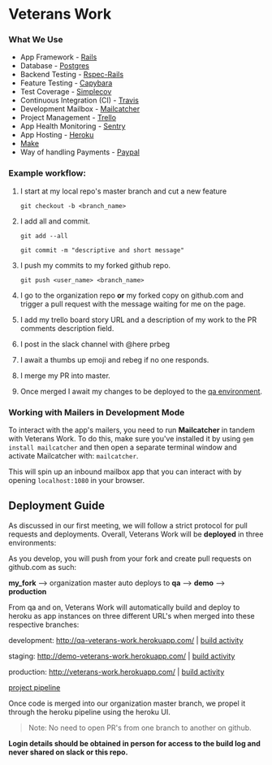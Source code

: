 # Veterans Work

### What We Use

* App Framework - [Rails](http://rubyonrails.org/)
* Database - [Postgres](https://www.postgresql.org/)
* Backend Testing - [Rspec-Rails](http://rspec.info/documentation/3.6/rspec-rails/)
* Feature Testing - [Capybara](https://github.com/teamcapybara/capybara)
* Test Coverage - [Simplecov](https://github.com/colszowka/simplecov#simplecov----)
* Continuous Integration (CI) - [Travis](https://travis-ci.org/)
* Development Mailbox - [Mailcatcher](https://mailcatcher.me/)
* Project Management - [Trello](https://trello.com/b/xNkJUl4n/veterans-work)
* App Health Monitoring - [Sentry](https://sentry.io/tdengine/)
* App Hosting - [Heroku](https://dashboard.heroku.com/pipelines/59144ee6-73bf-4f9a-91ea-43da97e9108f)
* [Make](http://www.math.tau.ac.il/~danha/courses/software1/make-intro.html)
* Way of handling Payments - [Paypal](https://developer.paypal.com/docs/classic/paypal-payments-standard/integration-guide/pps_integration/)

### Example workflow:
1. I start at my local repo's master branch and cut a new feature

    `git checkout -b <branch_name>`
2. I add all and commit.

    `git add --all`

    `git commit -m "descriptive and short message"`
3. I push my commits to my forked github repo.

    `git push <user_name> <branch_name>`
4. I go to the organization repo **or** my forked copy on github.com and trigger a pull request with the message waiting for me on the page.

5. I add my trello board story URL and a description of my work to the PR comments description field.

6. I post in the slack channel with @here prbeg <link to pull request>

7. I await a thumbs up emoji and rebeg if no one responds.

8. I merge my PR into master.

9. Once merged I await my changes to be deployed to the [qa environment](http://qa-veterans-work.herokuapp.com/).

### Working with Mailers in Development Mode
To interact with the app's mailers, you need to run **Mailcatcher** in tandem with Veterans Work. To do this, make sure you've installed it by using `gem install mailcatcher` and then open a separate terminal window and activate Mailcatcher with: `mailcatcher`.

This will spin up an inbound mailbox app that you can interact with by opening `localhost:1080` in your browser.

## Deployment Guide

As discussed in our first meeting, we will follow a strict protocol for pull requests and deployments. Overall, Veterans Work will be **deployed** in three environments:

As you develop, you will push from your fork and create pull requests on github.com as such:

**my_fork** --> organization master auto deploys to **qa** --> **demo** --> **production**

From qa and on, Veterans Work will automatically build and deploy to heroku as app instances on three different URL's when merged into these respective branches:

development: http://qa-veterans-work.herokuapp.com/ | [build activity](https://dashboard.heroku.com/apps/qa-veterans-work/activity)

staging: http://demo-veterans-work.herokuapp.com/ | [build activity](https://dashboard.heroku.com/apps/demo-veterans-work/activity)

production: http://veterans-work.herokuapp.com/ | [build activity](https://dashboard.heroku.com/apps/veterans-work/activity)

[project pipeline](https://dashboard.heroku.com/pipelines/59144ee6-73bf-4f9a-91ea-43da97e9108f)

Once code is merged into our organization master branch, we propel it through the heroku pipeline using the heroku UI.

>Note: No need to open PR's from one branch to another on github.

**Login details should be obtained in person for access to the build log and never shared on slack or this repo.**
